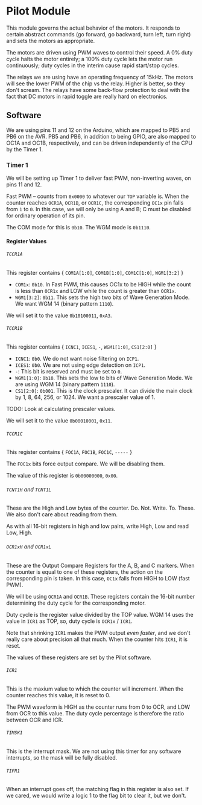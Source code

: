 # Pilot Module

This module governs the actual behavior of the motors. It responds to certain
abstract commands (go forward, go backward, turn left, turn right) and sets the
motors as appropriate.

The motors are driven using PWM waves to control their speed. A 0% duty cycle
halts the motor entirely; a 100% duty cycle lets the motor run continuously;
duty cycles in the interim cause rapid start/stop cycles.

The relays we are using have an operating frequency of 15kHz. The motors will
see the lower PWM of the chip vs the relay. Higher is better, so they don't
scream. The relays have some back-flow protection to deal with the fact that
DC motors in rapid toggle are really hard on electronics.

## Software

We are using pins 11 and 12 on the Arduino, which are mapped to PB5 and PB6 on
the AVR. PB5 and PB6, in addition to being GPIO, are also mapped to OC1A and
OC1B, respectively, and can be driven independently of the CPU by the Timer 1.

### Timer 1

We will be setting up Timer 1 to deliver fast PWM, non-inverting waves, on pins
11 and 12.

Fast PWM &ndash; counts from `0x0000` to whatever our `TOP` variable is. When
the counter reaches `OCR1A`, `OCR1B`, or `OCR1C`, the corresponding `OC1x` pin
falls from `1` to `0`. In this case, we will only be using A and B; C must be
disabled for ordinary operation of its pin.

The COM mode for this is `0b10`. The WGM mode is `0b1110`.

#### Register Values

###### `TCCR1A`

This register contains { `COM1A[1:0]`, `COM1B[1:0]`, `COM1C[1:0]`, `WGM1[3:2]` }

- `COM1x`: `0b10`. In Fast PWM, this causes OC1x to be HIGH while the count is
less than `OCR1x` and LOW while the count is greater than `OCR1x`.
- `WGM1[3:2]`: `0b11`. This sets the high two bits of Wave Generation Mode. We
want WGM 14 (binary pattern `1110`).

We will set it to the value `0b10100011`, `0xA3`.

###### `TCCR1B`

This register contains { `ICNC1`, `ICES1`, `-`, `WGM1[1:0]`, `CS1[2:0]` }

- `ICNC1`: `0b0`. We do not want noise filtering on `ICP1`.
- `ICES1`: `0b0`. We are not using edge detection on `ICP1`.
- `-`: This bit is reserved and must be set to `0`.
- `WGM1[1:0]`: `0b10`. This sets the low to bits of Wave Generation Mode. We are
using WGM 14 (binary pattern `1110`).
- `CS1[2:0]`: `0b001`. This is the clock prescaler. It can divide the main clock
by 1, 8, 64, 256, or 1024. We want a prescaler value of 1.

TODO: Look at calculating prescaler values.

We will set it to the value `0b00010001`, `0x11`.

###### `TCCR1C`

This register contains { `FOC1A`, `FOC1B`, `FOC1C`, `-----` }

The `FOC1x` bits force output compare. We will be disabling them.

The value of this register is `0b00000000`, `0x00`.

###### `TCNT1H` and `TCNT1L`

These are the High and Low bytes of the counter. Do. Not. Write. To. These. We
also don't care about reading from them.

As with all 16-bit registers in high and low pairs, write High, Low and read
Low, High.

###### `OCR1xH` and `OCR1xL`

These are the Output Compare Registers for the A, B, and C markers. When the
counter is equal to one of these registers, the action on the corresponding pin
is taken. In this case, `OC1x` falls from HIGH to LOW (fast PWM).

We will be using `OCR1A` and `OCR1B`. These registers contain the 16-bit number
determining the duty cycle for the corresponding motor.

Duty cycle is the register value divided by the TOP value. WGM 14 uses the value
in `ICR1` as TOP, so, duty cycle is `OCR1x` / `ICR1`.

Note that shrinking `ICR1` makes the PWM output *even faster*, and we don't
really care about precision all that much. When the counter hits `ICR1`, it is
reset.

The values of these registers are set by the Pilot software.

###### `ICR1`

This is the maxium value to which the counter will increment. When the counter
reaches this value, it is reset to 0.

The PWM waveform is HIGH as the counter runs from 0 to OCR, and LOW from OCR to
this value. The duty cycle percentage is therefore the ratio between OCR and
ICR.

###### `TIMSK1`

This is the interrupt mask. We are not using this timer for any software
interrupts, so the mask will be fully disabled.

###### `TIFR1`

When an interrupt goes off, the matching flag in this register is also set. If
we cared, we would write a logic 1 to the flag bit to clear it, but we don't.
